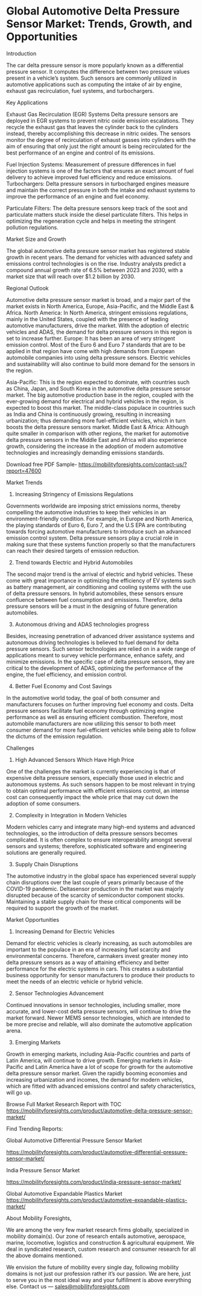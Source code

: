 # Global Automotive Delta Pressure Sensor Market: Trends, Growth, and Opportunities

Introduction

The car delta pressure sensor is more popularly known as a differential pressure sensor. It computes the difference between two pressure values present in a vehicle’s system. Such sensors are commonly utilized in automotive applications such as computing the intake of air by engine, exhaust gas recirculation, fuel systems, and turbochargers.

Key Applications

Exhaust Gas Recirculation (EGR) Systems Delta pressure sensors are deployed in EGR systems to prevent nitric oxide emission escalations. They recycle the exhaust gas that leaves the cylinder back to the cylinders instead, thereby accomplishing this decrease in nitric oxides. The sensors monitor the degree of recirculation of exhaust gasses into cylinders with the aim of ensuring that only just the right amount is being recirculated for the best performance of an engine and control of its emissions.

Fuel Injection Systems: Measurement of pressure differences in fuel injection systems is one of the factors that ensures an exact amount of fuel delivery to achieve improved fuel efficiency and reduce emissions.
Turbochargers: Delta pressure sensors in turbocharged engines measure and maintain the correct pressure in both the intake and exhaust systems to improve the performance of an engine and fuel economy.

Particulate Filters: The delta pressure sensors keep track of the soot and particulate matters stuck inside the diesel particulate filters. This helps in optimizing the regeneration cycle and helps in meeting the stringent pollution regulations.

Market Size and Growth

The global automotive delta pressure sensor market has registered stable growth in recent years. The demand for vehicles with advanced safety and emissions control technologies is on the rise. Industry analysts predict a compound annual growth rate of 6.5% between 2023 and 2030, with a market size that will reach over $1.2 billion by 2030.

Regional Outlook

Automotive delta pressure sensor market is broad, and a major part of the market exists in North America, Europe, Asia-Pacific, and the Middle East & Africa. North America: In North America, stringent emissions regulations, mainly in the United States, coupled with the presence of leading automotive manufacturers, drive the market. With the adoption of electric vehicles and ADAS, the demand for delta pressure sensors in this region is set to increase further. Europe: It has been an area of very stringent emission control. Most of the Euro 6 and Euro 7 standards that are to be applied in that region have come with high demands from European automobile companies into using delta pressure sensors. Electric vehicles and sustainability will also continue to build more demand for the sensors in the region.

Asia-Pacific: This is the region expected to dominate, with countries such as China, Japan, and South Korea in the automotive delta pressure sensor market. The big automotive production base in the region, coupled with the ever-growing demand for electrical and hybrid vehicles in the region, is expected to boost this market. The middle-class populace in countries such as India and China is continuously growing, resulting in increasing urbanization; thus demanding more fuel-efficient vehicles, which in turn boosts the delta pressure sensors market. Middle East & Africa: Although quite smaller in comparison with other regions, the market for automotive delta pressure sensors in the Middle East and Africa will also experience growth, considering the increase in the adoption of modern automotive technologies and increasingly demanding emissions standards.

Download free PDF Sample- https://mobilityforesights.com/contact-us/?report=47600

Market Trends

1. Increasing Stringency of Emissions Regulations

Governments worldwide are imposing strict emissions norms, thereby compelling the automotive industries to keep their vehicles in an environment-friendly condition. For example, in Europe and North America, the playing standards of Euro 6, Euro 7, and the U.S EPA are contributing towards forcing automotive manufacturers to introduce such an advanced emission control system. Delta pressure sensors play a crucial role in making sure that these systems function properly so that the manufacturers can reach their desired targets of emission reduction.

2. Trend towards Electric and Hybrid Automobiles

The second major trend is the arrival of electric and hybrid vehicles. These come with great importance in optimizing the efficiency of EV systems such as battery management, air conditioning and cooling systems with the use of delta pressure sensors. In hybrid automobiles, these sensors ensure confluence between fuel consumption and emissions. Therefore, delta pressure sensors will be a must in the designing of future generation automobiles.

3. Autonomous driving and ADAS technologies progress

Besides, increasing penetration of advanced driver assistance systems and autonomous driving technologies is believed to fuel demand for delta pressure sensors. Such sensor technologies are relied on in a wide range of applications meant to survey vehicle performance, enhance safety, and minimize emissions. In the specific case of delta pressure sensors, they are critical to the development of ADAS, optimizing the performance of the engine, the fuel efficiency, and emission control.

4. Better Fuel Economy and Cost Savings

In the automotive world today, the goal of both consumer and manufacturers focuses on further improving fuel economy and costs. Delta pressure sensors facilitate fuel economy through optimizing engine performance as well as ensuring efficient combustion. Therefore, most automobile manufacturers are now utilizing this sensor to both meet consumer demand for more fuel-efficient vehicles while being able to follow the dictums of the emission regulation.

Challenges

1. High Advanced Sensors Which Have High Price

One of the challenges the market is currently experiencing is that of expensive delta pressure sensors, especially those used in electric and autonomous systems. As such sensors happen to be most relevant in trying to obtain optimal performance with efficient emissions control, an intense cost can consequently impact the whole price that may cut down the adoption of some consumers.

2. Complexity in Integration in Modern Vehicles

Modern vehicles carry and integrate many high-end systems and advanced technologies, so the introduction of delta pressure sensors becomes complicated. It is often complex to ensure interoperability amongst several sensors and systems; therefore, sophisticated software and engineering solutions are generally required.

3. Supply Chain Disruptions

The automotive industry in the global space has experienced several supply chain disruptions over the last couple of years primarily because of the COVID-19 pandemic. Deltasensor production in the market was majorly disrupted because of the scarcity of semiconductor component stocks. Maintaining a stable supply chain for these critical components will be required to support the growth of the market.

Market Opportunities

1. Increasing Demand for Electric Vehicles

Demand for electric vehicles is clearly increasing, as such automobiles are important to the populace in an era of increasing fuel scarcity and environmental concerns. Therefore, carmakers invest greater money into delta pressure sensors as a way of attaining efficiency and better performance for the electric systems in cars. This creates a substantial business opportunity for sensor manufacturers to produce their products to meet the needs of an electric vehicle or hybrid vehicle.

2. Sensor Technologies Advancement

Continued innovations in sensor technologies, including smaller, more accurate, and lower-cost delta pressure sensors, will continue to drive the market forward. Newer MEMS sensor technologies, which are intended to be more precise and reliable, will also dominate the automotive application arena.

3. Emerging Markets

Growth in emerging markets, including Asia-Pacific countries and parts of Latin America, will continue to drive growth. Emerging markets in Asia-Pacific and Latin America have a lot of scope for growth for the automotive delta pressure sensor market. Given the rapidly booming economies and increasing urbanization and incomes, the demand for modern vehicles, which are fitted with advanced emissions control and safety characteristics, will go up.

Browse Full Market Research Report with TOC https://mobilityforesights.com/product/automotive-delta-pressure-sensor-market/

Find Trending Reports:

Global Automotive Differential Pressure Sensor Market

https://mobilityforesights.com/product/automotive-differential-pressure-sensor-market/

India Pressure Sensor Market

https://mobilityforesights.com/product/india-pressure-sensor-market/

Global Automotive Expandable Plastics Market https://mobilityforesights.com/product/automotive-expandable-plastics-market/

About Mobility Foresights,

We are among the very few market research firms globally, specialized in mobility domain(s). Our zone of research entails automotive, aerospace, marine, locomotive, logistics and construction & agricultural equipment. We deal in syndicated research, custom research and consumer research for all the above domains mentioned.

We envision the future of mobility every single day, following mobility domains is not just our profession rather it’s our passion. We are here, just to serve you in the most ideal way and your fulfillment is above everything else. Contact us — sales@mobilityforesights.com
